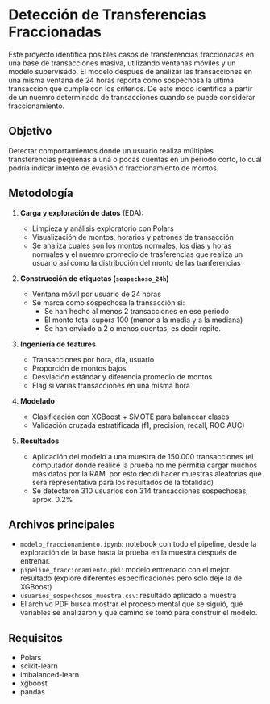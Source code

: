 # Detección de Transferencias Fraccionadas

Este proyecto identifica posibles casos de transferencias fraccionadas en una base de transacciones masiva, utilizando ventanas móviles y un modelo supervisado. El modelo despues de analizar las transacciones en una misma ventana de 24 horas reporta como sospechosa la ultima transaccion que cumple con los criterios. De este modo identifica a partir de un nuemro determinado de transacciones cuando se puede considerar fraccionamiento.

## Objetivo

Detectar comportamientos donde un usuario realiza múltiples transferencias pequeñas a una o pocas cuentas en un período corto, lo cual podría indicar intento de evasión o fraccionamiento de montos.

##  Metodología

1. **Carga y exploración de datos** (EDA):
   - Limpieza y análisis exploratorio con Polars
   - Visualización de montos, horarios y patrones de transacción
   - Se analiza cuales son los montos normales, los dias y horas normales y el nuemro promedio de trasferencias que realiza un usuario así como 
    la distribución del monto de las tranferencias

2. **Construcción de etiquetas (`sospechoso_24h`)**
   - Ventana móvil por usuario de 24 horas
   - Se marca como sospechosa la transacción si:
     - Se han hecho al menos 2 transacciones en ese periodo
     - El monto total supera 100 (menor a la media y a la mediana)
     - Se han enviado a 2 o menos cuentas, es decir repite.

3. **Ingeniería de features**
   - Transacciones por hora, día, usuario
   - Proporción de montos bajos
   - Desviación estándar y diferencia promedio de montos
   - Flag si varias transacciones en una misma hora

4. **Modelado**
   - Clasificación con XGBoost + SMOTE para balancear clases
   - Validación cruzada estratificada (f1, precision, recall, ROC AUC)

5. **Resultados**
   - Aplicación del modelo a una muestra de 150.000 transacciones (el computador donde realicé la prueba no me permitía cargar muchos más datos por la RAM. por esto decidi hacer muestras aleatorias que será representativa para los resultados de la totalidad)
   - Se detectaron 310 usuarios con 314 transacciones sospechosas, aprox. 0.2%

##  Archivos principales

- `modelo_fraccionamiento.ipynb`: notebook con todo el pipeline, desde la exploración de la base hasta la prueba en la muestra después de entrenar.
- `pipeline_fraccionamiento.pkl`: modelo entrenado con el mejor resultado (explore diferentes especificaciones pero solo dejé la de XGBoost)
- `usuarios_sospechosos_muestra.csv`: resultado aplicado a muestra
- El archivo PDF busca mostrar el proceso mental que se siguió, qué variables se analizaron y qué camino se tomó para construir el modelo.

##  Requisitos

- Polars
- scikit-learn
- imbalanced-learn
- xgboost
- pandas


